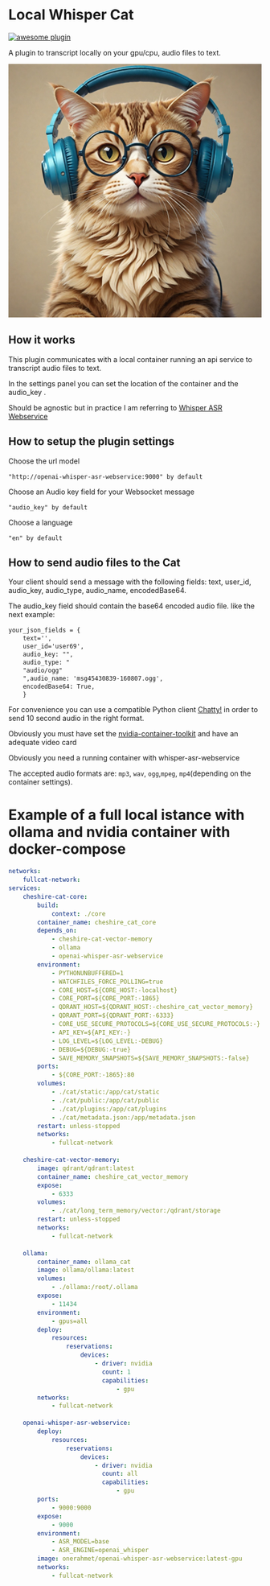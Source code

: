 # Local Whisper Cat
[![awesome plugin](https://custom-icon-badges.demolab.com/static/v1?label=&message=awesome+plugin&color=F4F4F5&style=for-the-badge&logo=cheshire_cat_black)](https://)

A plugin to transcript locally on your gpu/cpu, audio files to text.

![logo](https://github.com/LorenzoSiena/local_whisper_cat/blob/main/local_whisper_cat_logo.png)

## How it works

This plugin communicates with a local container running an api service to transcript audio files to text.

In the settings panel you can set the location of the container and the audio_key . 

Should be agnostic but in practice I am referring to [Whisper ASR Webservice](https://github.com/ahmetoner/whisper-asr-webservice)

## How to setup the plugin settings

Choose the url model

    "http://openai-whisper-asr-webservice:9000" by default

Choose an Audio key field for your Websocket message

    "audio_key" by default

Choose a language

    "en" by default


## How to send audio files to the Cat

Your client should send a message with the following fields: text, user_id, audio_key, audio_type, audio_name, encodedBase64. 

The audio_key field should contain the base64 encoded audio file.
like the next example:

    your_json_fields = {
        text='',
        user_id='user69',
        audio_key: "",
        audio_type: "
        "audio/ogg"
        ",audio_name: 'msg45430839-160807.ogg',
        encodedBase64: True,
        }
For convenience you can use a compatible Python client [Chatty!](https://github.com/LorenzoSiena/chatty) in order to send 10 second audio in the right format.

Obviously you must have set the [nvidia-container-toolkit](https://github.com/NVIDIA/nvidia-container-toolkit) and have an adequate video card

Obviously you need a running container with whisper-asr-webservice

The accepted audio formats are: `mp3`, `wav`, `ogg`,`mpeg`, `mp4`(depending on the container settings).

# Example of a full local istance with ollama and nvidia container with docker-compose

```yaml
networks:
    fullcat-network:
services:
    cheshire-cat-core:
        build:
            context: ./core
        container_name: cheshire_cat_core
        depends_on:
            - cheshire-cat-vector-memory
            - ollama
            - openai-whisper-asr-webservice
        environment:
            - PYTHONUNBUFFERED=1
            - WATCHFILES_FORCE_POLLING=true
            - CORE_HOST=${CORE_HOST:-localhost}
            - CORE_PORT=${CORE_PORT:-1865}
            - QDRANT_HOST=${QDRANT_HOST:-cheshire_cat_vector_memory}
            - QDRANT_PORT=${QDRANT_PORT:-6333}
            - CORE_USE_SECURE_PROTOCOLS=${CORE_USE_SECURE_PROTOCOLS:-}
            - API_KEY=${API_KEY:-}
            - LOG_LEVEL=${LOG_LEVEL:-DEBUG}
            - DEBUG=${DEBUG:-true}
            - SAVE_MEMORY_SNAPSHOTS=${SAVE_MEMORY_SNAPSHOTS:-false}
        ports:
            - ${CORE_PORT:-1865}:80
        volumes:
            - ./cat/static:/app/cat/static
            - ./cat/public:/app/cat/public
            - ./cat/plugins:/app/cat/plugins
            - ./cat/metadata.json:/app/metadata.json
        restart: unless-stopped
        networks:
            - fullcat-network
            
    cheshire-cat-vector-memory:
        image: qdrant/qdrant:latest
        container_name: cheshire_cat_vector_memory
        expose:
            - 6333
        volumes:
            - ./cat/long_term_memory/vector:/qdrant/storage
        restart: unless-stopped
        networks:
            - fullcat-network
            
    ollama:
        container_name: ollama_cat
        image: ollama/ollama:latest
        volumes:
            - ./ollama:/root/.ollama
        expose:
            - 11434
        environment:
            - gpus=all
        deploy:
            resources:
                reservations:
                    devices:
                        - driver: nvidia
                          count: 1
                          capabilities:
                              - gpu
        networks:
            - fullcat-network
            
    openai-whisper-asr-webservice:
        deploy:
            resources:
                reservations:
                    devices:
                        - driver: nvidia
                          count: all
                          capabilities:
                              - gpu
        ports:
            - 9000:9000
        expose:
            - 9000
        environment:
            - ASR_MODEL=base
            - ASR_ENGINE=openai_whisper
        image: onerahmet/openai-whisper-asr-webservice:latest-gpu
        networks:
            - fullcat-network

```

